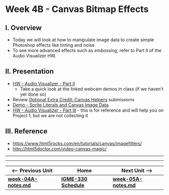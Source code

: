 # Week 4B - Canvas Bitmap Effects

## I. Overview
- Today we will look at how to manipulate image data to create simple Photoshop effects like tinting and noise
- To see more advanced effects such as *embossing*, refer to Part II of the Audio Visualizer HW.

## II. Presentation
- [HW - Audio Visualizer - Part II](https://github.com/tonethar/IGME-330-Master/blob/master/notes/HW-AV-2.md)
  - Take a quick look at the linked webcam demos in class (if we haven't yet done so)
- Review [Optional Extra Credit: Canvas Helpers](https://github.com/tonethar/IGME-330-Master/blob/master/notes/HW-canvas-helpers.md) submissions
- [Demo - Sprite Literals and Canvas Image Data](https://github.com/tonethar/IGME-330-Master/blob/master/notes/demo-canvas-image-data.md)
- [HW - Audio Visualizer - Part III](https://github.com/tonethar/IGME-330-Master/blob/master/notes/HW-AV-3.md) - this is for reference and will help you on Project 1, but we are not collecting it


## III. Reference
- https://www.html5rocks.com/en/tutorials/canvas/imagefilters/
- http://html5doctor.com/video-canvas-magic/

<hr><hr>

| <-- Previous Unit | Home | Next Unit -->
| --- | --- | --- 
| [**week-04A-notes.md**](week-04A-notes.md)     |  [**IGME-330 Schedule**](../schedule.md) | [**week-05A-notes.md**](week-05A-notes.md)
